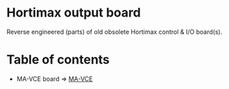 # Hortimax output board

Reverse engineered (parts) of old obsolete Hortimax
 control & I/O board(s).

# Table of contents

* MA-VCE board => [MA-VCE](ma-vce/readme.md)
